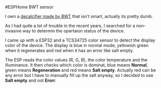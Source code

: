 #ESPHome BWT sensor

I own a [decalcifier made by BWT](https://www.bwt.com/de-de/produkte/perlwasseranlagen/aqa-life/) that isn't smart, actually its pretty dumb.

As I had quite a lot of trouble in the recent years, I searched for a non-invasive way to determin the opertaion status of the device.

I came up with a ESP32 and a TCS34725 color sensor to detect the display color of the device.
The display is blue in normal mode, yellowish green when it regenerates and red when it has an error like salt empty.

The ESP reads the color values (R, G, B), the color temperature and the illuminance.
It then checks which color is dominat, blue means **Normal**, green means **Regeneration** and red means **Salt empty**.
Actually red can be any error but I have to manually fill up the salt anyway, so I decided to use **Salt empty** and not **Erorr**.
